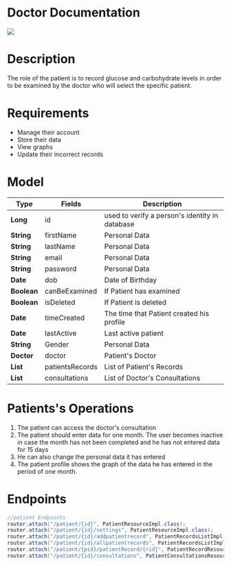 Doctor Documentation 
=======================
[![](https://img.shields.io/badge/User-patient-yellow)](https://github.com/codehub-learn/pfizer-se-team3)

Description
============
The role of the patient is to record glucose and carbohydrate levels in order to be examined by the doctor who will select the specific patient.

Requirements
============
* Manage their account
* Store their data
* View graphs
* Update their incorrect records 

Model
============
| Type                        | Fields             | Description                                     |
| ------                      | ----               | ----                                            |
|  **Long**                   | id                 | used to verify a person's identity in database  | 
|  **String**                 | firstName          | Personal Data                                   | 
|  **String**                 | lastName           | Personal Data                                   | 
|  **String**                 | email              | Personal Data                                   | 
|  **String**                 | password           | Personal Data                                   | 
|  **Date**                   | dob                | Date of Birthday                                | 
|  **Boolean**                | canBeExamined      | If Patient has examined                         | 
|  **Boolean**                | isDeleted          | If Patient is deleted                           |
|  **Date**                   | timeCreated        | The time that Patient created his profile       | 
|  **Date**                   | lastActive         | Last active patient                             | 
|  **String**                 | Gender             | Personal Data                                   | 
|  **Doctor**                 | doctor             | Patient's Doctor                                | 
|  **List<PatientRecord>**    | patientsRecords    | List of Patient's Records                       | 
|  **List<Consultations>**    | consultations      | List of Doctor's Consultations                  | 

Patients's Operations
============
1. The patient can access the doctor's consultation
2. The patient should enter data for one month. The user becomes inactive in case the month has not been completed and he has not entered data for 15 days
3. He can also change the personal data it has entered
4. The patient profile shows the graph of the data he has entered in the period of one month.

Endpoints
============
```java
//patient Endpoints
router.attach("/patient/{id}", PatientResourceImpl.class);
router.attach("/patient/{id}/settings", PatientResourceImpl.class);
router.attach("/patient/{id}/addpatientrecord", PatientRecordsListImpl.class);
router.attach("/patient/{id}/allpatientrecords", PatientRecordsListImpl.class);
router.attach("/patient/{pid}/patientRecord/{rid}", PatientRecordResourceImpl.class);
router.attach("/patient/{id}/consultations", PatientConsultationsResourceImpl.class);
```
